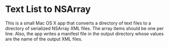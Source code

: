 # Text List to NSArray

This is a small Mac OS X app that converts a directory of text files to a directory of serialized NSArray XML files. The array items should be one per line. Also, the app writes a manifest file in the output directory whose values are the name of the output XML files.